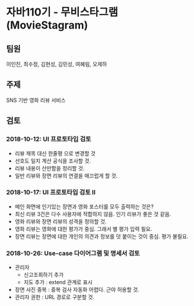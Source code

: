 # 자바110기 - 무비스타그램(MovieStagram)

## 팀원
이인진, 최수정, 김현성, 김민성, 여혜림, 오제하

## 주제
SNS 기반 영화 리뷰 서비스

## 검토

### 2018-10-12: UI 프로토타입 검토

- 리뷰 제목 대신 한줄평 으로 변경할 것
- 선호도 일치 계산 공식을 조사할 것.
- 리뷰 내용이 산만함을 정리할 것.
- 일반 리뷰와 장면 리뷰의 연결을 매끄럽게 할 것.

### 2018-10-17: UI 프로토타입 검토 II

- 메인 화면에 인기있는 장면과 영화 포스터를 모두 출력하는 것은?
- 최신 리뷰 3건은 다수 사용자에 적합하지 않음. 인기 리뷰가 좋은 것 같음.
- 영화 리뷰와 장면 리뷰의 성격을 정의할 것.
- 영화 리뷰는 영화에 대한 평가가 중심. 그래서 별 평가 입력 필요.
- 장면 리뷰는 장면에 대한 개인의 의견과 정보를 덧 붙이는 것이 중심. 평가 불필요.

### 2018-10-26: Use-case 다이어그램 및 명세서 검토

- 관리자 
    - 신고조회하기 추가 
    - 지도 추가 : extend 관계로 표시
- 장면 사진 중복 : 중복 검사 자동화 어렵다. 근야 허용할 것.
- 관리자 권한 : URL 경로로 구분할 것.

